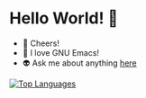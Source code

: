 # Hello World! :ship:

- :beer: Cheers!
- :ox: I love GNU Emacs!
- :alien: Ask me about anything [here](https://github.com/Kiwib0y/KiwiB0y/issues)


[![Top Languages](https://github-readme-stats.vercel.app/api/top-langs/?username=KiwiB0y&layout=compact&show_icons=true&theme=chartreuse-dark)](https://github.com/anuraghazra/github-readme-stats)

